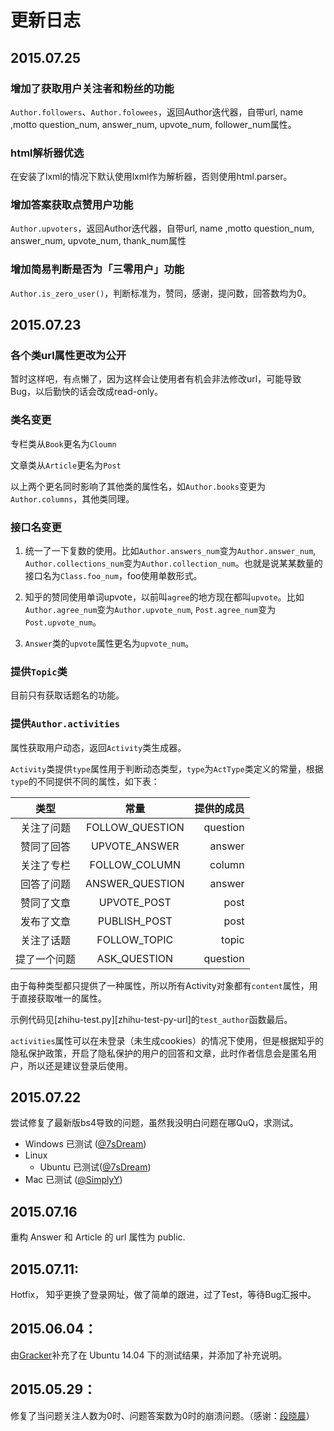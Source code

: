 # 更新日志

## 2015.07.25

### 增加了获取用户关注者和粉丝的功能

`Author.followers`、`Author.folowees`，返回Author迭代器，自带url, name ,motto question_num, answer_num, upvote_num, follower_num属性。

### html解析器优选

在安装了lxml的情况下默认使用lxml作为解析器，否则使用html.parser。

### 增加答案获取点赞用户功能

`Author.upvoters`，返回Author迭代器，自带url, name ,motto question_num, answer_num, upvote_num, thank_num属性

### 增加简易判断是否为「三零用户」功能

`Author.is_zero_user()`，判断标准为，赞同，感谢，提问数，回答数均为0。

## 2015.07.23

### 各个类url属性更改为公开

暂时这样吧，有点懒了，因为这样会让使用者有机会非法修改url，可能导致Bug，以后勤快的话会改成read-only。

### 类名变更

专栏类从`Book`更名为`Cloumn`

文章类从`Article`更名为`Post`

以上两个更名同时影响了其他类的属性名，如`Author.books`变更为`Author.columns`，其他类同理。

### 接口名变更

1. 统一了一下复数的使用。比如`Author.answers_num`变为`Author.answer_num`, `Author.collections_num`变为`Author.collection_num`。也就是说某某数量的接口名为`Class.foo_num`，foo使用单数形式。

2. 知乎的赞同使用单词upvote，以前叫`agree`的地方现在都叫`upvote`。比如`Author.agree_num`变为`Author.upvote_num`, `Post.agree_num`变为`Post.upvote_num`。

3. `Answer`类的`upvote`属性更名为`upvote_num`。

### 提供`Topic`类

目前只有获取话题名的功能。

### 提供`Author.activities`

属性获取用户动态，返回`Activity`类生成器。

`Activity`类提供`type`属性用于判断动态类型，`type`为`ActType`类定义的常量，根据`type`的不同提供不同的属性，如下表：

|类型|常量|提供的成员|
|:--:|:--:|---------:|
|关注了问题|FOLLOW_QUESTION|question|
|赞同了回答|UPVOTE_ANSWER|answer|
|关注了专栏|FOLLOW_COLUMN|column|
|回答了问题|ANSWER_QUESTION|answer|
|赞同了文章|UPVOTE_POST|post|
|发布了文章|PUBLISH_POST|post|
|关注了话题|FOLLOW_TOPIC|topic|
|提了一个问题|ASK_QUESTION|question|

由于每种类型都只提供了一种属性，所以所有Activity对象都有`content`属性，用于直接获取唯一的属性。

示例代码见[zhihu-test.py][zhihu-test-py-url]的`test_author`函数最后。

`activities`属性可以在未登录（未生成cookies）的情况下使用，但是根据知乎的隐私保护政策，开启了隐私保护的用户的回答和文章，此时作者信息会是匿名用户，所以还是建议登录后使用。

## 2015.07.22

尝试修复了最新版bs4导致的问题，虽然我没明白问题在哪QuQ，求测试。

 - Windows 已测试 ([@7sDream][my-github-url])
 - Linux
    - Ubuntu 已测试([@7sDream][my-github-url])
 - Mac 已测试 ([@SimplyY][SimplyY-github-url])

## 2015.07.16

重构 Answer 和 Article 的 url 属性为 public.

## 2015.07.11:

Hotfix， 知乎更换了登录网址，做了简单的跟进，过了Test，等待Bug汇报中。

## 2015.06.04：

由[Gracker][gracker-github-url]补充了在 Ubuntu 14.04 下的测试结果，并添加了补充说明。

## 2015.05.29：

修复了当问题关注人数为0时、问题答案数为0时的崩溃问题。（感谢：[段晓晨][duan-xiao-chen-zhihu-url]）

[my-github-url]: https://github.com/7sDream
[duan-xiao-chen-zhihu-url]: http://www.zhihu.com/people/loveQt
[gracker-github-url]: https://github.com/Gracker
[SimplyY-github-url]: https://github.com/SimplyY